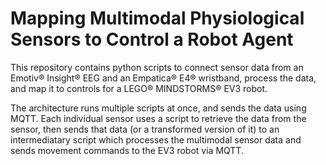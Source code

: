 # Mapping Multimodal Physiological Sensors to Control a Robot Agent

This repository contains python scripts to connect sensor data from an Emotiv® Insight® EEG and an Empatica® E4® wristband, process the data, and map it to controls for a LEGO® MINDSTORMS® EV3 robot.

The architecture runs multiple scripts at once, and sends the data using MQTT. Each individual sensor uses a script to retrieve the data from the sensor, then sends that data (or a transformed version of it) to an intermediatary script which processes the multimodal sensor data and sends movement commands to the EV3 robot via MQTT. 
